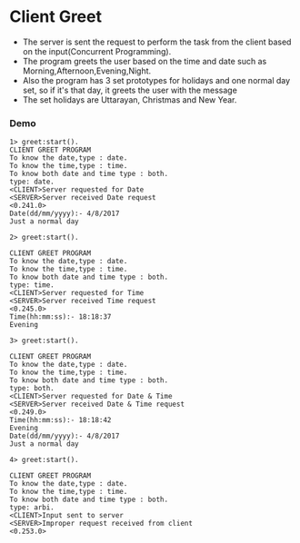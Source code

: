 # Client Greet
- The server is sent the request to perform the task from the client based on the input(Concurrent Programming).
- The program greets the user based on the time and date such as Morning,Afternoon,Evening,Night.
- Also the program has 3 set prototypes for holidays and one normal day set, so if it's that day, it greets the user with the message
- The set holidays are Uttarayan, Christmas and New Year.

### Demo
```
1> greet:start().
CLIENT GREET PROGRAM
To know the date,type : date.
To know the time,type : time.
To know both date and time type : both.
type: date.
<CLIENT>Server requested for Date
<SERVER>Server received Date request
<0.241.0>
Date(dd/mm/yyyy):- 4/8/2017
Just a normal day

2> greet:start().
      
CLIENT GREET PROGRAM
To know the date,type : date.
To know the time,type : time.
To know both date and time type : both.
type: time.
<CLIENT>Server requested for Time
<SERVER>Server received Time request
<0.245.0>
Time(hh:mm:ss):- 18:18:37
Evening

3> greet:start().
      
CLIENT GREET PROGRAM
To know the date,type : date.
To know the time,type : time.
To know both date and time type : both.
type: both.
<CLIENT>Server requested for Date & Time
<SERVER>Server received Date & Time request
<0.249.0>
Time(hh:mm:ss):- 18:18:42
Evening
Date(dd/mm/yyyy):- 4/8/2017
Just a normal day

4> greet:start().
      
CLIENT GREET PROGRAM
To know the date,type : date.
To know the time,type : time.
To know both date and time type : both.
type: arbi.
<CLIENT>Input sent to server
<SERVER>Improper request received from client
<0.253.0>
```